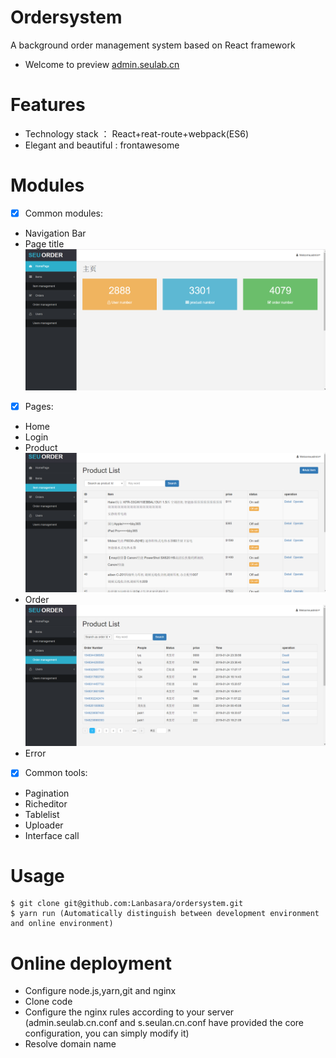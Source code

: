 # Ordersystem
A background order management system based on React framework 

 * Welcome to preview [admin.seulab.cn](admin.seulab.cn)

# Features
* Technology stack ： React+reat-route+webpack(ES6)
* Elegant and beautiful : frontawesome

# Modules
 - [X] Common modules:
 * Navigation Bar
 * Page title
  ![Home Page](https://github.com/Lanbasara/ordersystem/blob/master/1.png)
 - [X] Pages:
 * Home
 * Login
 * Product
  ![Product List](https://github.com/Lanbasara/ordersystem/blob/master/2.png)
 * Order
  ![Order List](https://github.com/Lanbasara/ordersystem/blob/master/3.png)
 * Error
  - [X] Common tools:
 * Pagination
 * Richeditor
 * Tablelist
 * Uploader
 * Interface call
 
 # Usage
```
$ git clone git@github.com:Lanbasara/ordersystem.git
$ yarn run (Automatically distinguish between development environment and online environment)
```
# Online deployment
* Configure node.js,yarn,git and nginx
* Clone code 
* Configure the nginx rules according to your server (admin.seulab.cn.conf and s.seulan.cn.conf have provided the core configuration, you can simply modify it)
* Resolve domain name
